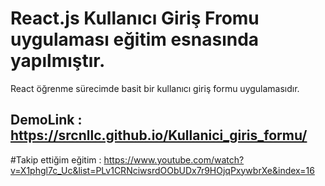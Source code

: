 # React.js Kullanıcı Giriş Fromu uygulaması eğitim esnasında yapılmıştır.

React öğrenme sürecimde basit bir kullanıcı giriş formu uygulamasıdır.  

## DemoLink : https://srcnllc.github.io/Kullanici_giris_formu/

#Takip ettiğim eğitim : https://www.youtube.com/watch?v=X1phgl7c_Uc&list=PLv1CRNciwsrdOObUDx7r9HOjqPxywbrXe&index=16

